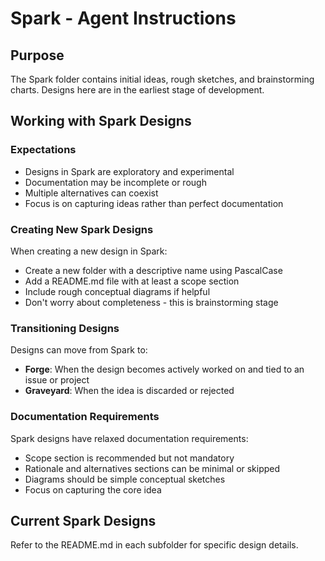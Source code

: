 # Spark - Agent Instructions

## Purpose

The Spark folder contains initial ideas, rough sketches, and brainstorming charts.
Designs here are in the earliest stage of development.

## Working with Spark Designs

### Expectations

- Designs in Spark are exploratory and experimental
- Documentation may be incomplete or rough
- Multiple alternatives can coexist
- Focus is on capturing ideas rather than perfect documentation

### Creating New Spark Designs

When creating a new design in Spark:

- Create a new folder with a descriptive name using PascalCase
- Add a README.md file with at least a scope section
- Include rough conceptual diagrams if helpful
- Don't worry about completeness - this is brainstorming stage

### Transitioning Designs

Designs can move from Spark to:

- **Forge**: When the design becomes actively worked on and tied to an issue or project
- **Graveyard**: When the idea is discarded or rejected

### Documentation Requirements

Spark designs have relaxed documentation requirements:

- Scope section is recommended but not mandatory
- Rationale and alternatives sections can be minimal or skipped
- Diagrams should be simple conceptual sketches
- Focus on capturing the core idea

## Current Spark Designs

Refer to the README.md in each subfolder for specific design details.
